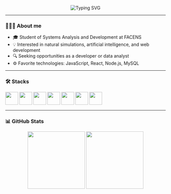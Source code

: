 <!-- Animated Title -->
<p align="center">
  <img src="https://readme-typing-svg.herokuapp.com?font=Fira+Code&weight=500&size=24&pause=1000&color=D3D3D3&center=true&vCenter=true&width=500&lines=Hello,+i+am+Henrico+Sanches;A+Software+Developer;" alt="Typing SVG" />
</p>

---

### 👨🏻‍💻 About me

- 🎓 Student of Systems Analysis and Development at FACENS  
- 💡 Interested in natural simulations, artificial intelligence, and web development  
- 🔍 Seeking opportunities as a developer or data analyst  
- ⚙️ Favorite technologies: JavaScript, React, Node.js, MySQL  

---

### 🛠️ Stacks 

<p align="left">
  <img src="https://cdn.jsdelivr.net/gh/devicons/devicon/icons/javascript/javascript-original.svg" width="40"/>
  <img src="https://cdn.jsdelivr.net/gh/devicons/devicon/icons/react/react-original.svg" width="40"/>
  <img src="https://cdn.jsdelivr.net/gh/devicons/devicon/icons/nodejs/nodejs-original.svg" width="40"/>
  <img src="https://cdn.jsdelivr.net/gh/devicons/devicon/icons/mysql/mysql-original.svg" width="40"/>
  <img src="https://cdn.jsdelivr.net/gh/devicons/devicon/icons/git/git-original.svg" width="40"/>
  <img src="https://cdn.jsdelivr.net/gh/devicons/devicon/icons/github/github-original.svg" width="40"/>
  <img src="https://encrypted-tbn0.gstatic.com/images?q=tbn:ANd9GcQU8QYvXOuZL4Gew5mwhzI7N6sh7dclll7DMQ&s" width="40"/>
</p>

---

### 📊 GitHub Stats

<p align="center">
  <img height="180em" src="https://github-readme-stats.vercel.app/api?username=HenricoSanches&show_icons=true&theme=dark&count_private=true"/>
  <img height="180em" src="https://github-readme-stats.vercel.app/api/top-langs/?username=HenricoSanches&layout=compact&theme=dark"/>
</p>

